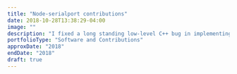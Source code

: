 ```yaml
---
title: "Node-serialport contributions"
date: 2018-10-28T13:38:29-04:00
image: ""
description: "I fixed a long standing low-level C++ bug in implementing custom baud rates on Linux in the popular nodejs-serialport library. I also updated the complete set of testing harnesses and refactored the MacOS and Windows support to use operating system specific APIs."
portfolioType: "Software and Contributions"
approxDate: "2018"
endDate: "2018"
draft: true
---
```



